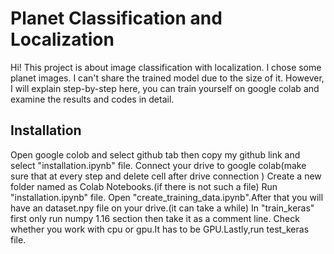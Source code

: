 # Planet Classification and Localization


Hi!
This project is about image classification with localization. I chose some planet images. I can't share the trained model due to the size of it. However, I will explain step-by-step here, you can train yourself on google colab and examine the results and codes in detail.

## Installation
Open google colob and select github tab then copy my github link and select "installation.ipynb" file.
Connect your drive to google colab(make sure that at every step and delete cell after drive connection )
Create a new folder named as Colab Notebooks.(if there is not such a file)
Run "installation.ipynb" file.
Open "create_training_data.ipynb".After that you will have an dataset.npy file on your drive.(it can take a while)
In "train_keras" first only run numpy 1.16 section then take it as a comment line.
Check whether you work with cpu or gpu.It has to be GPU.Lastly,run test_keras file.






